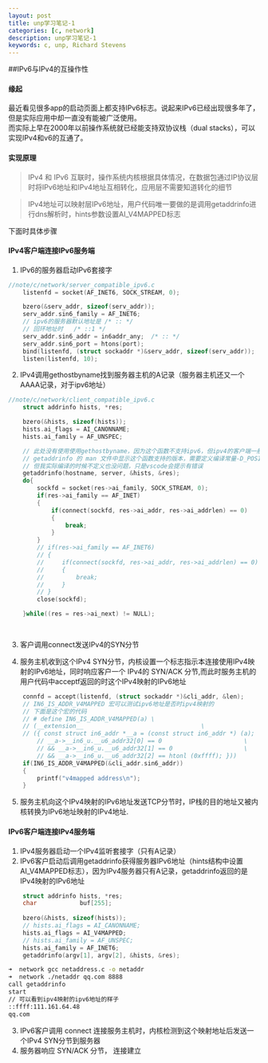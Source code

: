 ```yaml
---
layout: post
title: unp学习笔记-1
categories: [c, network]
description: unp学习笔记-1
keywords: c, unp, Richard Stevens
---
```


##IPv6与IPv4的互操作性

#### 缘起
最近看见很多app的启动页面上都支持IPv6标志。说起来IPv6已经出现很多年了，但是实际应用中却一直没有能被广泛使用。<br>而实际上早在2000年以前操作系统就已经能支持双协议栈（dual stacks），可以实现IPv4和v6的互通了。

#### 实现原理
> IPv4 和 IPv6 互联时，操作系统内核根据具体情况，在数据包通过IP协议层时将IPv6地址和IPv4地址互相转化，应用层不需要知道转化的细节

> IPv4地址可以映射层IPv6地址，用户代码唯一要做的是调用getaddrinfo进行dns解析时，hints参数设置AI_V4MAPPED标志

下面时具体步骤

#### IPv4客户端连接IPv6服务端
1. IPv6的服务器启动IPv6套接字
```c
//note/c/network/server_compatible_ipv6.c
    listenfd = socket(AF_INET6, SOCK_STREAM, 0);

    bzero(&serv_addr, sizeof(serv_addr));
    serv_addr.sin6_family = AF_INET6;
    // ipv6的服务器默认地址是 /* :: */
    // 回环地址时   /* ::1 */
    serv_addr.sin6_addr = in6addr_any;  /* :: */
    serv_addr.sin6_port = htons(port);
    bind(listenfd, (struct sockaddr *)&serv_addr, sizeof(serv_addr));
    listen(listenfd, 10);
```
2. IPv4调用gethostbyname找到服务器主机的A记录（服务器主机还又一个AAAA记录，对于ipv6地址）
```c
//note/c/network/client_compatible_ipv6.c
    struct addrinfo hists, *res;

    bzero(&hists, sizeof(hists));
    hists.ai_flags = AI_CANONNAME;
    hists.ai_family = AF_UNSPEC;

    // 此处没有使用使用gethostbyname，因为这个函数不支持ipv6，但ipv4的客户端一般都是使用gethostbyname
    // getaddrinfo 的 man 文件中显示这个函数支持的版本，需要定义编译常量-D_POSIX_C_SOURCE=200112L（或更大）
    // 但我实际编译的时候不定义也没问题，只是vscode会提示有错误
    getaddrinfo(hostname, server, &hists, &res);
    do{ 
        sockfd = socket(res->ai_family, SOCK_STREAM, 0);
        if(res->ai_family == AF_INET)
        {
            if(connect(sockfd, res->ai_addr, res->ai_addrlen) == 0)
            {
                break;
            }
        }
        // if(res->ai_family == AF_INET6)
        // {
        //     if(connect(sockfd, res->ai_addr, res->ai_addrlen) == 0)
        //     {
        //         break;
        //     }
        // }
        close(sockfd);

    }while((res = res->ai_next) != NULL);

    
```
3. 客户调用connect发送IPv4的SYN分节

4. 服务主机收到这个IPv4 SYN分节，内核设置一个标志指示本连接使用IPv4映射的IPv6地址，同时响应客户一个 IPv4的 SYN/ACK 分节,而此时服务主机的用户代码中acceptf返回的时这个IPv4映射的IPv6地址
```c
    connfd = accept(listenfd, (struct sockaddr *)&cli_addr, &len);
    // IN6_IS_ADDR_V4MAPPED 宏可以测试ipv6地址是否时ipv4映射的
    // 下面是这个宏的代码
    // # define IN6_IS_ADDR_V4MAPPED(a) \
    // (__extension__							      \
    // ({ const struct in6_addr *__a = (const struct in6_addr *) (a);	      \
        // __a->__in6_u.__u6_addr32[0] == 0					      \
        // && __a->__in6_u.__u6_addr32[1] == 0				      \
        // && __a->__in6_u.__u6_addr32[2] == htonl (0xffff); }))
    if(IN6_IS_ADDR_V4MAPPED(&cli_addr.sin6_addr))
    {
        printf("v4mapped address\n");
    }
```
5. 服务主机向这个IPv4映射的IPv6地址发送TCP分节时，IP栈的目的地址又被内核转换为IPv6地址映射的IPv4地址.

#### IPv6客户端连接IPv4服务端
1. IPv4服务器启动一个IPv4监听套接字（只有A记录）
2. IPv6客户启动后调用getaddrinfo获得服务器IPv6地址（hints结构中设置AI_V4MAPPED标志），因为IPv4服务器只有A记录，getaddrinfo返回的是IPv4映射的IPv6地址
```c
    struct addrinfo hists, *res;
    char            buf[255];
    
    bzero(&hists, sizeof(hists));
    // hists.ai_flags = AI_CANONNAME;
    hists.ai_flags = AI_V4MAPPED;
    // hists.ai_family = AF_UNSPEC;
    hists.ai_family = AF_INET6;
    getaddrinfo(argv[1], argv[2], &hists, &res);

```

```sh
➜  network gcc netaddress.c -o netaddr
➜  network ./netaddr qq.com 8888
call getaddrinfo
start
// 可以看到ipv4映射的ipv6地址的样子
::ffff:111.161.64.48
qq.com
```
3. IPv6客户调用 connect 连接服务主机时，内核检测到这个映射地址后发送一个IPv4 SYN分节到服务器
4. 服务器响应 SYN/ACK 分节， 连接建立
